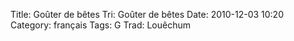 Title: Goûter de bêtes
 Tri: Goûter de bêtes
 Date: 2010-12-03 10:20
 Category: français
 Tags: G
 Trad: Louêchum
 